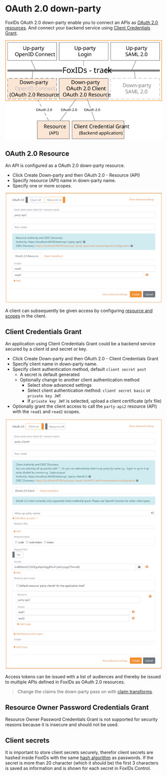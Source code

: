 ﻿# OAuth 2.0 down-party

FoxIDs OAuth 2.0 down-party enable you to connect an APIs as [OAuth 2.0 resources](#oauth-20-resource). And connect your backend service using [Client Credentials Grant](#client-credentials-grant).

![FoxIDs OAuth 2.0 down-party](images/parties-down-party-oauth.svg)

## OAuth 2.0 Resource
An API is configured as a OAuth 2.0 down-party resource.

- Click Create Down-party and then OAuth 2.0 - Resource (API)
- Specify resource (API) name in down-party name.
- Specify one or more scopes.

![Resource with scopes](images/configure-oauth-resource.png)

A client can subsequently be given access by configuring [resource and scopes](down-party-oidc.md#resource-and-scopes) in the client.

## Client Credentials Grant
An application using Client Credentials Grant could be a backend service secured by a client id and secret or key.

- Click Create Down-party and then OAuth 2.0 - Client Credentials Grant
- Specify client name in down-party name.
- Specify client authentication method, default `client secret post`
    - A secret is default generated
    - Optionally change to another client authentication method
      - Select show advanced settings
      - Select client authentication method: `client secret basic` or `private key JWT`
      - If `private key JWT` is selected, upload a client certificate (pfx file)
- Optionally grant the client access to call the `party-api2` resource (API) with the `read1` and `read2` scopes.

![Configure Client Credentials Grant](images/configure-client-credentials-grant.png)

Access tokens can be issued with a list of audiences and thereby be issued to multiple APIs defined in FoxIDs as OAuth 2.0 resources.

> Change the claims the down-party pass on with [claim transforms](claim-transform.md).

## Resource Owner Password Credentials Grant
Resource Owner Password Credentials Grant is not supported for security reasons because it is insecure and should not be used.

## Client secrets
It is important to store client secrets securely, therefor client secrets are hashed inside FoxIDs with the same [hash algorithm](login.md#password-hash) as passwords. If the secret is more than 20 character (which it should be) the first 3 characters is saved as information and is shown for each secret in FoxIDs Control. 

